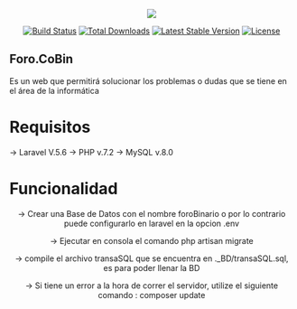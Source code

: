 <p align="center"><img src="https://laravel.com/assets/img/components/logo-laravel.svg"></p>

<p align="center">
<a href="https://travis-ci.org/laravel/framework"><img src="https://travis-ci.org/laravel/framework.svg" alt="Build Status"></a>
<a href="https://packagist.org/packages/laravel/framework"><img src="https://poser.pugx.org/laravel/framework/d/total.svg" alt="Total Downloads"></a>
<a href="https://packagist.org/packages/laravel/framework"><img src="https://poser.pugx.org/laravel/framework/v/stable.svg" alt="Latest Stable Version"></a>
<a href="https://packagist.org/packages/laravel/framework"><img src="https://poser.pugx.org/laravel/framework/license.svg" alt="License"></a>
</p>

## Foro.CoBin
Es un web que permitirá solucionar los problemas o dudas que se tiene en el área de la informática
# Requisitos
-> Laravel V.5.6
-> PHP v.7.2
-> MySQL v.8.0

# Funcionalidad
<p align="center">-> Crear una Base de Datos con el nombre foroBinario o por lo contrario puede configurarlo en laravel en la opcion .env </p>
<p align="center">-> Ejecutar en consola el comando php artisan migrate</p>
<p align="center">-> compile el archivo transaSQL que se encuentra en ._BD/transaSQL.sql, es para poder llenar la BD</p>
<p align="center">-> Si tiene un error a la hora de correr el servidor, utilize el siguiente comando : composer update</p>
